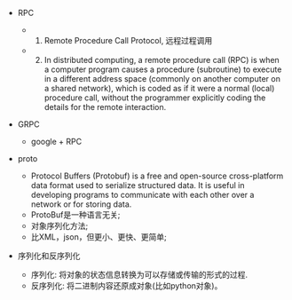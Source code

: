 - RPC
  - 1. Remote Procedure Call Protocol, 远程过程调用
  - 2. In distributed computing, a remote procedure call (RPC) is when a computer program causes a procedure (subroutine) to execute in a different address space (commonly on another computer on a shared network), which is coded as if it were a normal (local) procedure call, without the programmer explicitly coding the details for the remote interaction. 


- GRPC
  - google + RPC


- proto
  - Protocol Buffers (Protobuf) is a free and open-source cross-platform data format used to serialize structured data. It is useful in developing programs to communicate with each other over a network or for storing data. 
  - ProtoBuf是一种语言无关;
  - 对象序列化方法;
  - 比XML，json，但更小、更快、更简单;

- 序列化和反序列化
  - 序列化: 将对象的状态信息转换为可以存储或传输的形式的过程.
  - 反序列化: 将二进制内容还原成对象(比如python对象)。
